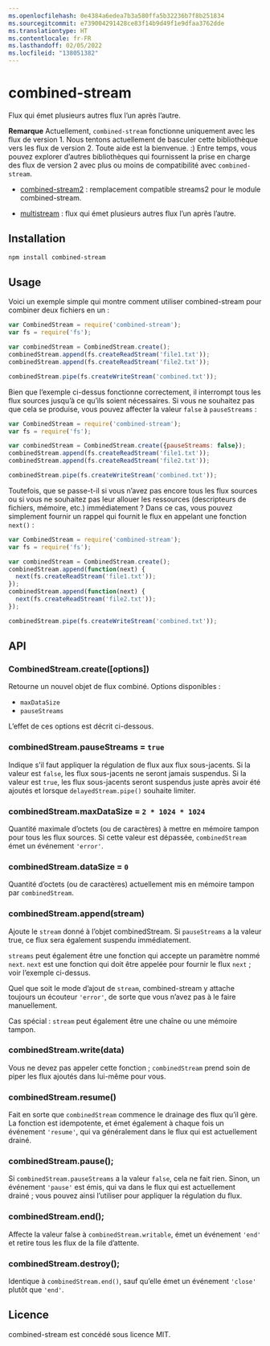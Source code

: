 ```yaml
---
ms.openlocfilehash: 0e4384a6edea7b3a580ffa5b32236b7f8b251834
ms.sourcegitcommit: e739004291428ce83f14b9d49f1e9dfaa3762dde
ms.translationtype: HT
ms.contentlocale: fr-FR
ms.lasthandoff: 02/05/2022
ms.locfileid: "138051382"
---
```

# <a name="combined-stream"></a>combined-stream

Flux qui émet plusieurs autres flux l’un après l’autre.

**Remarque** Actuellement, `combined-stream` fonctionne uniquement avec les flux de version 1. Nous tentons actuellement de basculer cette bibliothèque vers les flux de version 2. Toute aide est la bienvenue. :) Entre temps, vous pouvez explorer d’autres bibliothèques qui fournissent la prise en charge des flux de version 2 avec plus ou moins de compatibilité avec `combined-stream`.

- [combined-stream2](https://www.npmjs.com/package/combined-stream2) : remplacement compatible streams2 pour le module combined-stream.

- [multistream](https://www.npmjs.com/package/multistream) : flux qui émet plusieurs autres flux l’un après l’autre.

## <a name="installation"></a>Installation

``` bash
npm install combined-stream
```

## <a name="usage"></a>Usage

Voici un exemple simple qui montre comment utiliser combined-stream pour combiner deux fichiers en un :

``` javascript
var CombinedStream = require('combined-stream');
var fs = require('fs');

var combinedStream = CombinedStream.create();
combinedStream.append(fs.createReadStream('file1.txt'));
combinedStream.append(fs.createReadStream('file2.txt'));

combinedStream.pipe(fs.createWriteStream('combined.txt'));
```

Bien que l’exemple ci-dessus fonctionne correctement, il interrompt tous les flux sources jusqu’à ce qu’ils soient nécessaires. Si vous ne souhaitez pas que cela se produise, vous pouvez affecter la valeur `false` à `pauseStreams` :

``` javascript
var CombinedStream = require('combined-stream');
var fs = require('fs');

var combinedStream = CombinedStream.create({pauseStreams: false});
combinedStream.append(fs.createReadStream('file1.txt'));
combinedStream.append(fs.createReadStream('file2.txt'));

combinedStream.pipe(fs.createWriteStream('combined.txt'));
```

Toutefois, que se passe-t-il si vous n’avez pas encore tous les flux sources ou si vous ne souhaitez pas leur allouer les ressources (descripteurs de fichiers, mémoire, etc.) immédiatement ?
Dans ce cas, vous pouvez simplement fournir un rappel qui fournit le flux en appelant une fonction `next()` :

``` javascript
var CombinedStream = require('combined-stream');
var fs = require('fs');

var combinedStream = CombinedStream.create();
combinedStream.append(function(next) {
  next(fs.createReadStream('file1.txt'));
});
combinedStream.append(function(next) {
  next(fs.createReadStream('file2.txt'));
});

combinedStream.pipe(fs.createWriteStream('combined.txt'));
```

## <a name="api"></a>API

### <a name="combinedstreamcreateoptions"></a>CombinedStream.create([options])

Retourne un nouvel objet de flux combiné. Options disponibles :

* `maxDataSize`
* `pauseStreams`

L’effet de ces options est décrit ci-dessous.

### <a name="combinedstreampausestreams--true"></a>combinedStream.pauseStreams = `true`

Indique s’il faut appliquer la régulation de flux aux flux sous-jacents. Si la valeur est `false`, les flux sous-jacents ne seront jamais suspendus. Si la valeur est `true`, les flux sous-jacents seront suspendus juste après avoir été ajoutés et lorsque `delayedStream.pipe()` souhaite limiter.

### <a name="combinedstreammaxdatasize--2--1024--1024"></a>combinedStream.maxDataSize = `2 * 1024 * 1024`

Quantité maximale d’octets (ou de caractères) à mettre en mémoire tampon pour tous les flux sources.
Si cette valeur est dépassée, `combinedStream` émet un événement `'error'`.

### <a name="combinedstreamdatasize--0"></a>combinedStream.dataSize = `0`

Quantité d’octets (ou de caractères) actuellement mis en mémoire tampon par `combinedStream`.

### <a name="combinedstreamappendstream"></a>combinedStream.append(stream)

Ajoute le `stream` donné à l’objet combinedStream. Si `pauseStreams` a la valeur true, ce flux sera également suspendu immédiatement.

`streams` peut également être une fonction qui accepte un paramètre nommé `next`. `next` est une fonction qui doit être appelée pour fournir le flux `next` ; voir l’exemple ci-dessus.

Quel que soit le mode d’ajout de `stream`, combined-stream y attache toujours un écouteur `'error'`, de sorte que vous n’avez pas à le faire manuellement.

Cas spécial : `stream` peut également être une chaîne ou une mémoire tampon.

### <a name="combinedstreamwritedata"></a>combinedStream.write(data)

Vous ne devez pas appeler cette fonction ; `combinedStream` prend soin de piper les flux ajoutés dans lui-même pour vous.

### <a name="combinedstreamresume"></a>combinedStream.resume()

Fait en sorte que `combinedStream` commence le drainage des flux qu’il gère. La fonction est idempotente, et émet également à chaque fois un événement `'resume'`, qui va généralement dans le flux qui est actuellement drainé.

### <a name="combinedstreampause"></a>combinedStream.pause();

Si `combinedStream.pauseStreams` a la valeur `false`, cela ne fait rien.
Sinon, un événement `'pause'` est émis, qui va dans le flux qui est actuellement drainé ; vous pouvez ainsi l’utiliser pour appliquer la régulation du flux.

### <a name="combinedstreamend"></a>combinedStream.end();

Affecte la valeur false à `combinedStream.writable`, émet un événement `'end'` et retire tous les flux de la file d’attente.

### <a name="combinedstreamdestroy"></a>combinedStream.destroy();

Identique à `combinedStream.end()`, sauf qu’elle émet un événement `'close'` plutôt que `'end'`.

## <a name="license"></a>Licence

combined-stream est concédé sous licence MIT.
